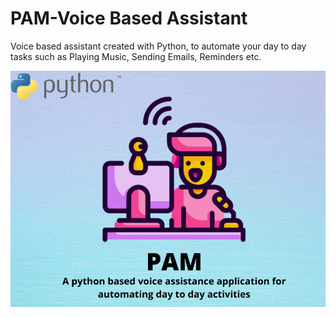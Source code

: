 # PAM-Voice Based Assistant
 Voice based assistant created with Python, to automate your day to day tasks such as Playing Music, Sending Emails, Reminders etc.
 
 ![](https://raw.githubusercontent.com/HusainKagalwala07/PAM-Voice-Based-Assistant/master/PAM.png)
